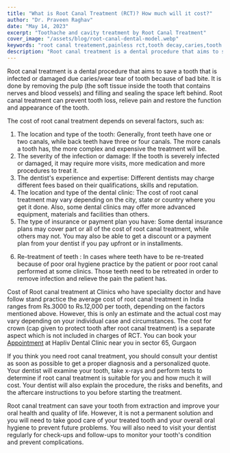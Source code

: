 ```yaml
---
title: "What is Root Canal Treatment (RCT)? How much will it cost?"
author: "Dr. Praveen Raghav"
date: "May 14, 2023"
excerpt: "Toothache and cavity treatment by Root Canal Treatment"
cover_image: "/assets/blog/root-canal-dental-model.webp"
keywords: "root canal treatement,painless rct,tooth decay,caries,tooth loss,dental pain relieve,endodontist,dr praveen raghav, dr achla verma, dental clinic near you,sector 65, gurgaon, M3M Tee point"
description: "Root canal treatment is a dental procedure that aims to save a tooth that is infected or damaged due caries/wear tear of tooth because of bad bite. It is done by removing the pulp (the soft tissue inside the tooth that contains nerves and blood vessels) and filling and sealing the space left behind. Root canal treatment can prevent tooth loss, relieve pain and restore the function and appearance of the tooth."
---
```


Root canal treatment is a dental procedure that aims to save a tooth that is infected or damaged due caries/wear tear of tooth because of bad bite. It is done by removing the pulp (the soft tissue inside the tooth that contains nerves and blood vessels) and filling and sealing the space left behind. Root canal treatment can prevent tooth loss, relieve pain and restore the function and appearance of the tooth.

The cost of root canal treatment depends on several factors, such as:
1. The location and type of the tooth: Generally, front teeth have one or two canals, while back teeth have three or four canals. The more canals a tooth has, the more complex and expensive the treatment will be.
2. The severity of the infection or damage: If the tooth is severely infected or damaged, it may require more visits, more medication and more procedures to treat it.
3. The dentist's experience and expertise: Different dentists may charge different fees based on their qualifications, skills and reputation.
4. The location and type of the dental clinic: The cost of root canal treatment may vary depending on the city, state or country where you get it done. Also, some dental clinics may offer more advanced equipment, materials and facilities than others.
5. The type of insurance or payment plan you have: Some dental insurance plans may cover part or all of the cost of root canal treatment, while others may not. You may also be able to get a discount or a payment plan from your dentist if you pay upfront or in installments.
6) Re-treatment of teeth : In cases where teeth have to be re-treated because of poor oral hygiene practice by the patient or poor root canal performed at some clinics. Those teeth need to be retreated in order to remove infection and relieve the pain the patient has.

Cost of Root canal treatment at Clinics who have speciality doctor and have follow stand practice the average cost of root canal treatment in India ranges from Rs.3000 to Rs.12,000 per tooth, depending on the factors mentioned above. However, this is only an estimate and the actual cost may vary depending on your individual case and circumstances. The cost for crown (cap given to protect tooth after root canal treatment) is a separate aspect which is not included in charges of RCT. You can book your [Appointment](/appointment) at Hapliv Dental Clinic near you in sector 65, Gurgaon 

If you think you need root canal treatment, you should consult your dentist as soon as possible to get a proper diagnosis and a personalized quote. Your dentist will examine your tooth, take x-rays and perform tests to determine if root canal treatment is suitable for you and how much it will cost. Your dentist will also explain the procedure, the risks and benefits, and the aftercare instructions to you before starting the treatment.

Root canal treatment can save your tooth from extraction and improve your oral health and quality of life. However, it is not a permanent solution and you will need to take good care of your treated tooth and your overall oral hygiene to prevent future problems. You will also need to visit your dentist regularly for check-ups and follow-ups to monitor your tooth's condition and prevent complications.